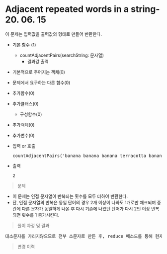 # Adjacent repeated words in a string- 20. 06. 15

이 문제는 입력값을 출력값의 형태로 만들어 반환한다.

- 기본 함수 (1)
  - countAdjacentPairs(searchString: 문자열)
    - 결과값 출력
- 기본적으로 주어지는 객체(0)
- 문제에서 요구하는 다른 함수(0)
- 추가함수(0)
- 추가클래스(0)
  - 구성함수(0)
- 추가객체(0)
- 추가변수(0)

- 입력 or 호출
  <pre>countAdjacentPairs('banana banana banana terracotta banana terracotta terracotta pie!')</pre>
 
- 출력
  <pre>2</pre>

> 문제
  - 이 문제는 인접 문자열이 반복되는 횟수를 모두 더하여 반환한다.
  - 단, 인접 문자열의 반복은 동일 단어의 경우 2개 이상이 나와도 1개로만 체크되며 중간에 다른 문자가 동일하게 나온 후 다시 기존에 나왔던 단어가 다시 2번 이상 반복되면 횟수를 1 증가시킨다.

> 풀이 과정 및 결과
<pre>
대소문자를 가리지않으므로 전부 소문자로 만든 후, reduce 메소드를 통해 현재 문자열과 다음 문자열, 현재 문자열과 이전 문자열을 비교한 후 횟수를 증가시킨다.
</pre>

>변경 이력
<pre>
</pre>